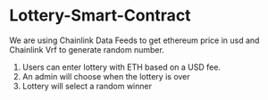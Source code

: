 # Lottery-Smart-Contract

We are using Chainlink Data Feeds to get ethereum price in usd and Chainlink Vrf to generate random number.

1. Users can enter lottery with ETH based on a USD fee.
2. An admin will choose when the lottery is over
3. Lottery will select a random winner
